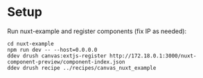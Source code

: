 # Setup

Run nuxt-example and register components (fix IP as needed):

    cd nuxt-example
    npm run dev -- --host=0.0.0.0
    ddev drush canvas:extjs-register http://172.18.0.1:3000/nuxt-component-preview/component-index.json
    ddev drush recipe ../recipes/canvas_nuxt_example
